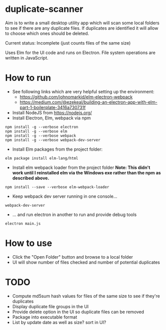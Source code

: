# duplicate-scanner

Aim is to write a small desktop utility app which will scan some local
folders to see if there are any duplicate files. If duplicates are identified it will allow to choose which ones should be deleted.

Current status: Incomplete (just counts files of the same size)

Uses Elm for the UI code and runs on Electron. File system operations are written in JavaScript.

# How to run

- See following links which are very helpful setting up the environment:
  * https://github.com/johnomarkid/elm-electron-webpack
  * https://medium.com/@ezekeal/building-an-electron-app-with-elm-part-1-boilerplate-3416a730731f
- Install NodeJS from https://nodejs.org/
- Install Electron, Elm, webpack via npm
```
npm install -g --verbose electron
npm install -g --verbose elm
npm install -g --verbose webpack
npm install -g --verbose webpack-dev-server
```

- Install Elm packages from the project folder:
```
elm package install elm-lang/html
```

- Install elm webpack loader from the project folder
**Note: This didn't work until I reinstalled elm via the Windows exe
   rather than the npm as described above.**
```
npm install --save --verbose elm-webpack-loader
```   

- Keep webpack dev server running in one console...
```
webpack-dev-server
```

- ... and run electron in another to run and provide debug tools
```
electron main.js
```

# How to use

- Click the "Open Folder" button and browse to a local folder
- UI will show number of files checked and number of potential duplicates

# TODO

- Compute md5sum hash values for files of the same size to see if they're duplicates
- Display duplicate file groups in the UI
- Provide delete option in the UI so duplicate files can be removed
- Package into executable format
- List by update date as well as size? sort in UI?